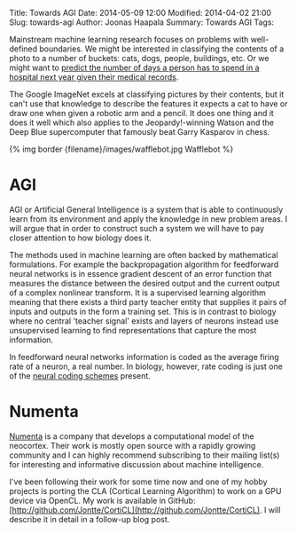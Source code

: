 Title: Towards AGI
Date: 2014-05-09 12:00
Modified: 2014-04-02 21:00
Slug: towards-agi
Author: Joonas Haapala
Summary: Towards AGI
Tags:

Mainstream machine learning research focuses on problems with well-defined boundaries. We might be interested in classifying the contents of a photo to a number of buckets: cats, dogs, people, buildings, etc. Or we might want to [predict the number of days a person has to spend in a hospital next year given their medical records](http://www.heritagehealthprize.com/c/hhp).

The Google ImageNet excels at classifying pictures by their contents, but it can't use that knowledge to describe the features it expects a cat to have or draw one when given a robotic arm and a pencil. It does one thing and it does it well which also applies to the Jeopardy!-winning Watson and the Deep Blue supercomputer that famously beat Garry Kasparov in chess.

{% img border {filename}/images/wafflebot.jpg Wafflebot %}

AGI
===

AGI or Artificial General Intelligence is a system that is able to continuously learn from its environment and apply the knowledge in new problem areas. I will argue that in order to construct such a system we will have to pay closer attention to how biology does it.

The methods used in machine learning are often backed by mathematical formulations. For example the backpropagation algorithm for feedforward neural networks is in essence gradient descent of an error function that measures the distance between the desired output and the current output of a complex nonlinear transform. It is a supervised learning algorithm meaning that there exists a third party teacher entity that supplies it pairs of inputs and outputs in the form a training set. This is in contrast to biology where no central 'teacher signal' exists and layers of neurons instead use unsupervised learning to find representations that capture the most information.

In feedforward neural networks information is coded as the average firing rate of a neuron, a real number. In biology, however, rate coding is just one of the [neural coding schemes](https://en.wikipedia.org/wiki/Neural_coding#Coding_schemes) present.


Numenta
=======

[Numenta](http://numenta.org/) is a company that develops a computational model of the neocortex. Their work is mostly open source with a rapidly growing community and I can highly recommend subscribing to their mailing list(s) for interesting and informative discussion about machine intelligence.

I've been following their work for some time now and one of my hobby projects is porting the CLA (Cortical Learning Algorithm) to work on a GPU device via OpenCL. My work is available in GitHub: [http://github.com/Jontte/CortiCL](http://github.com/Jontte/CortiCL). I will describe it in detail in a follow-up blog post.
